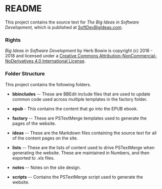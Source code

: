 # README #

This project contains the source text for *The Big Ideas in Software Development,* which is published at [SoftDevBigIdeas.com](http://www.softdevbigideas.com).

### Rights ###

*Big Ideas in Software Development* by Herb Bowie is copyright (c) 2016 - 2018 and licensed under a [Creative Commons Attribution-NonCommercial-NoDerivatives 4.0 International License](http://creativecommons.org/licenses/by-nc-nd/4.0/).

### Folder Structure ###

This project contains the following folders.

* **bbincludes** -- These are BBEdit include files that are used to update common code used across multiple templates in the factory folder.

* **epub** - This contains the content that go into the EPUB ebook. 

* **factory** -- These are PSTextMerge templates used to generate the pages of the website.

* **ideas** -- These are the Markdown files containing the source text for all of the content pages on the site.

* **lists** -- These are the lists of content used to drive PSTextMerge when generating the website. These are maintained in Numbers, and then exported to .xls files.

* **notes** -- Notes on the site design.

* **scripts** -- Contains the PSTextMerge script used to generate the website.
